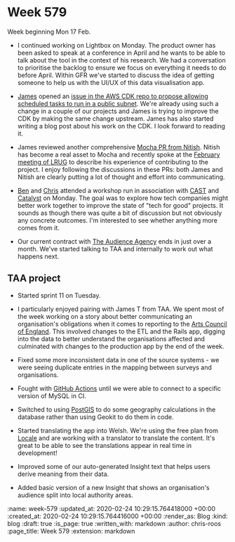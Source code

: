 Week 579
========

Week beginning Mon 17 Feb.

- I continued working on Lightbox on Monday. The product owner has been asked to speak at a conference in April and he wants to be able to talk about the tool in the context of his research. We had a conversation to prioritise the backlog to ensure we focus on everything it needs to do before April. Within GFR we've started to discuss the idea of getting someone to help us with the UI/UX of this data visualisation app.

- [James][james-mead] opened an [issue in the AWS CDK repo to propose allowing scheduled tasks to run in a public subnet][aws-cdk-6312]. We're already using such a change in a couple of our projects and James is trying to improve the CDK by making the same change upstream. James has also started writing a blog post about his work on the CDK. I look forward to reading it.

- James reviewed another comprehensive [Mocha PR from Nitish][mocha-pr-431]. Nitish has become a real asset to Mocha and recently spoke at the [February meeting of LRUG][lrug-feb-2020] to describe his experience of contributing to the project. I enjoy following the discussions in these PRs: both James and Nitish are clearly putting a lot of thought and effort into communicating.

- [Ben][ben-griffiths] and [Chris][chris-lowis] attended a workshop run in association with [CAST][cast] and [Catalyst][catalyst] on Monday. The goal was to explore how tech companies might better work together to improve the state of "tech for good" projects. It sounds as though there was quite a bit of discussion but not obviously any concrete outcomes. I'm interested to see whether anything more comes from it.

- Our current contract with [The Audience Agency][taa] ends in just over a month. We've started talking to TAA and internally to work out what happens next.

## TAA project

- Started sprint 11 on Tuesday.

- I particularly enjoyed pairing with James T from TAA. We spent most of the week working on a story about better communicating an organisation's obligations when it comes to reporting to the [Arts Council of England][ace]. This involved changes to the ETL and the Rails app, digging into the data to better understand the organisations affected and culminated with changes to the production app by the end of the week.

- Fixed some more inconsistent data in one of the source systems - we were seeing duplicate entries in the mapping between surveys and organisations.

- Fought with [GitHub Actions][github-actions] until we were able to connect to a specific version of MySQL in CI.

- Switched to using [PostGIS][postgis] to do some geography calculations in the database rather than using Geokit to do them in code.

- Started translating the app into Welsh. We're using the free plan from [Locale][locale] and are working with a translator to translate the content. It's great to be able to see the translations appear in real time in development!

- Improved some of our auto-generated Insight text that helps users derive meaning from their data.

- Added basic version of a new Insight that shows an organisation's audience split into local authority areas.

[ace]: https://www.artscouncil.org.uk/
[aws-cdk-6312]: https://github.com/aws/aws-cdk/issues/6312
[ben-griffiths]: /ben-griffiths
[cast]: https://wearecast.org.uk/
[catalyst]: https://thecatalyst.org.uk/
[chris-lowis]: /chris-lowis
[github-actions]: https://github.com/features/actions
[james-mead]: /james-mead
[locale]: https://www.localeapp.com/
[lrug-feb-2020]: http://lrug.org/meetings/2020/february/
[mocha-pr-431]: https://github.com/freerange/mocha/pull/431
[postgis]: https://postgis.net/
[taa]: https://www.theaudienceagency.org/

:name: week-579
:updated_at: 2020-02-24 10:29:15.764418000 +00:00
:created_at: 2020-02-24 10:29:15.764416000 +00:00
:render_as: Blog
:kind: blog
:draft: true
:is_page: true
:written_with: markdown
:author: chris-roos
:page_title: Week 579
:extension: markdown

